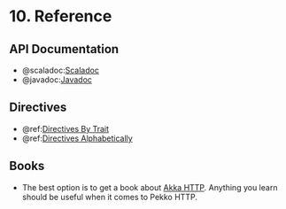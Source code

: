 # 10. Reference

## API Documentation

 * @scaladoc:[Scaladoc](org.apache.pekko.http.scaladsl.index)
 * @javadoc:[Javadoc](org.apache.pekko.http.javadsl.package-summary)

## Directives

 * @ref:[Directives By Trait](routing-dsl/directives/by-trait.md)
 * @ref:[Directives Alphabetically](routing-dsl/directives/alphabetically.md)

## Books

 * The best option is to get a book about [Akka HTTP](https://doc.akka.io/docs/akka-http/current/reference.html). Anything you learn should be useful when it comes to Pekko HTTP.